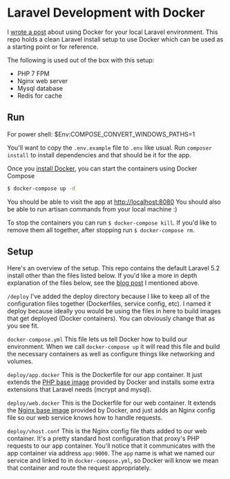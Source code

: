 # Laravel Development with Docker

I [wrote a post](https://kyleferg.com/laravel-development-with-docker/) about using Docker for your local Laravel environment.
This repo holds a clean Laravel install setup to use Docker which can be used as a starting point or for reference.

The following is used out of the box with this setup:

- PHP 7 FPM
- Nginx web server
- Mysql database
- Redis for cache

## Run
For power shell:
$Env:COMPOSE_CONVERT_WINDOWS_PATHS=1

You'll want to copy the `.env.example` file to `.env` like usual. Run `composer install` to install dependencies and that should be it for the app.

Once you [install Docker](https://docs.docker.com/), you can start the containers using Docker Compose
```sh
$ docker-compose up -d
```

You should be able to visit the app at [http://localhost:8080](http://localhost:8080)
You should also be able to run artisan commands from your local machine :)

To stop the containers you can run `$ docker-compose kill`. If you'd like to remove them all together, after stopping run `$ docker-compose rm`.

## Setup

Here's an overview of the setup. This repo contains the default Laravel 5.2 install other than the files listed below. If you'd like a more in depth explanation of the files below, see the [blog post](https://kyleferg.com/laravel-development-with-docker/) I mentioned above.

`/deploy`
I've added the deploy directory because I like to keep all of the configuration files together (Dockerfiles, service config, etc).
I named it deploy because ideally you would be using the files in here to build images that get deployed (Docker containers). You can obviously
change that as you see fit.

`docker-compose.yml`
This file lets us tell Docker how to build our environment. When we call `docker-compose up` it will read this file and build the necessary containers as well as configure things like networking and volumes.

`deploy/app.docker`
This is the Dockerfile for our app container. It just extends the [PHP base image](https://hub.docker.com/_/php/) provided by Docker and installs some extra extensions that Laravel needs (mcrypt and mysql).

`deploy/web.docker`
This is the Dockerfile for our web container. It extends the [Nginx base image](https://hub.docker.com/_/nginx/) provided by Docker, and just adds an Nginx config file so our web service knows how to handle requests.

`deploy/vhost.conf`
This is the Nginx config file thats added to our web container. It's a pretty standard host configuration that proxy's PHP requests to our app container. You'll notice that it communicates with the app container via address `app:9000`. The `app` name is what we named our service and linked to in `docker-compose.yml`, so Docker will know we mean that container and route the request appropriately.
